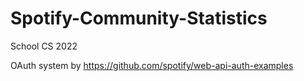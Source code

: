 # Spotify-Community-Statistics
School CS 2022

OAuth system by https://github.com/spotify/web-api-auth-examples
